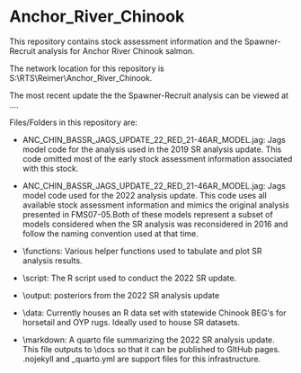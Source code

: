 # Anchor_River_Chinook

This repository contains stock assessment information and the Spawner-Recruit analysis for Anchor River Chinook salmon.

The network location for this repository is S:\RTS\Reimer\Anchor_River_Chinook.

The most recent update the the Spawner-Recruit analysis can be viewed at ....

Files/Folders in this repository are:

-   ANC_CHIN_BASSR_JAGS_UPDATE_22_RED_21-46AR_MODEL.jag: Jags model code for the analysis used in the 2019 SR analysis update. This code omitted most of the early stock assessment information associated with this stock.

-   ANC_CHIN_BASSR_JAGS_UPDATE_22_RED_21-46AR_MODEL.jag: Jags model code used for the 2022 analysis update. This code uses all available stock assessment information and mimics the original analysis presented in FMS07-05.Both of these models represent a subset of models considered when the SR analysis was reconsidered in 2016 and follow the naming convention used at that time.

-   \functions: Various helper functions used to tabulate and plot SR analysis results.

-   \script: The R script used to conduct the 2022 SR update.

-   \output: posteriors from the 2022 SR analysis update

-   \data: Currently houses an R data set with statewide Chinook BEG's for horsetail and OYP rugs. Ideally used to house SR datasets.

-   \markdown: A quarto file summarizing the 2022 SR analysis update. This file outputs to \docs so that it can be published to GItHub pages. .nojekyll and _quarto.yml are support files for this infrastructure.
